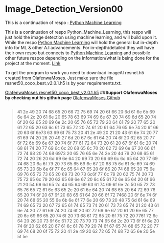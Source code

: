 # Image_Detection_Version00

This is a continuation of respo : 
[Python Machine Learning](https://github.com/CyborgVillager/Python_Machine_Learning)

This is a continuation of respo Python_Machine_Learning, this respo will just hold the image detection using machine learning, and will build upon it. While the respo [Python Machine Learning](https://github.com/CyborgVillager/Python_Machine_Learning) will hold the general but in-depth info for ML & other A.I advancements. For in-depth/detailed they will have their own respo but connects to [Python Machine Learning](https://github.com/CyborgVillager/Python_Machine_Learning) and possibile other future respos depending on the information/what is being done for the project at the moment.
[Link](https://github.com/CyborgVillager/Python_Machine_Learning)

To get the program to work you need to download imageAI resnet.h5 created from OlafenwaMoses. Just make sure the file resnet50_coco_best_v2.0.1.h5 is by your requirements.txt. 

[OlafenwaMoses resnet50_coco_best_v2.0.1.h5](https://github.com/olafenwaMoses/imageAI/releases/download/1.0/resnet50_coco_best_v2.0.1.h5)
##**Support OlafenwaMoses by checking out his github page**
[OlafenwaMoses Github](https://github.com/OlafenwaMoses)

##

>41 2e 49 20 74 68 65 20 66 72 75 69 74 20 6f 66 20 6d 61 6e 6b 69 6e 64 2c 20 61 6e 20 65 78 63 69 74 69 6e 67 20 74 69 6d 65 20 74 6f 20 62 65 20 69 6e 2c 20 65 76 65 72 79 20 64 61 79 20 77 65 20 61 72 65 20 63 6c 6f 73 65 72 20 74 6f 20 61 64 76 65 6e 74 20 6f 66 20 63 6f 6e73 63 69 6f 75 73 20 41 2e 49 20 21 20 43 61 6e 74 20 77 61 69 74 20 26 20 49 27 6d 20 67 6c 61 64 20 74 6f 20 62 65 20 77 6f 72 6b 69 6e 67 20 74 6f 77 61 72 64 73 20 61 20 67 6f 61 6c 20 74 68 61 74 20 77 69 6c 6c 20 68 65 6c 70 20 62 72 69 6e 67 20 66 6f 72 74 68 20 74 68 6973 20 65 76 65 6e 74 2e 20 4d 79 20 68 65 61 72 74 20 26 20 6d 69 6e 64 20 69 73 20 66 69 6c 6c 65 64 20 77 69 74 68 20 6a 6f 79 20 73 65 65 69 6e 67 20 68 75 6d 61 6e 69 74 69 65 73 20 6b 6e 6f 77 6c 65 64 67 65 20 6f 66 20 74 68 65 20 75 6e 69 76 65 72 73 65 20 69 73 20 73 6c6f 77 6c 79 20 62 75 74 20 73 75 72 65 6c 79 20 62 65 69 6e 67 20 6c 65 61 72 6e 65 64 20 6f 66 21 20 54 69 6d 65 2c 44 65 64 69 63 61 74 69 6f 6e 2c 50 65 72 73 65 76 65 72 61 6e 63 65 2c 20 61 6e 64 20 74 68 65 20 64 72 69 76 65 20 74 6f 20 67 6f 20 68 65 61 64 20 66 6f 72 7468 20 6f 6e 74 6f 20 74 68 65 20 55 6e 6b 6e 6f 77 6e 20 69 73 20 48 75 6d 61 6e 69 74 69 65 73 20 67 72 65 61 74 65 73 74 20 61 73 73 65 74 21 20 43 61 6e 74 20 77 61 69 74 20 74 6f 20 62 72 69 6e 67 20 61 20 6e 65 77 20 6c 69 66 65 20 74 6f 20 73 68 61 72 65 20 6f 75 72 20 776f 72 6c 64 20 26 20 73 6f 6c 61 72 20 73 79 73 74 65 6d 2c 20 73 6f 6f 6e 20 74 6f 20 62 65 20 67 61 6c 61 78 79 20 74 6f 67 65 74 68 65 72 20 77 69 74 68 20 6f 75 72 20 41 2e 49 20 62 72 65 74 68 72 65 6e 20 5e 5f 5e

 
